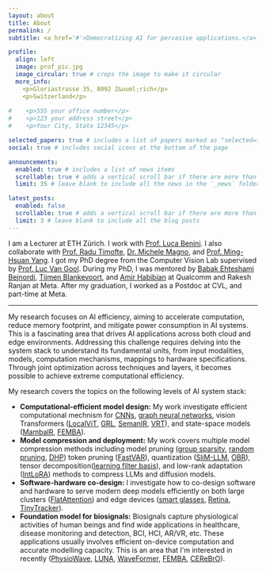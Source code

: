 ```yaml
---
layout: about
title: About
permalink: /
subtitle: <a href='#'>Democratizing AI for pervasive applications.</a>

profile:
  align: left
  image: prof_pic.jpg
  image_circular: true # crops the image to make it circular
  more_info:
    <p>Gloriastrasse 35, 8092 Z&uuml;rich</p>
    <p>Switzerland</p>
  
#    <p>555 your office number</p>
#    <p>123 your address street</p>
#    <p>Your City, State 12345</p>

selected_papers: true # includes a list of papers marked as "selected={true}"
social: true # includes social icons at the bottom of the page

announcements:
  enabled: true # includes a list of news items
  scrollable: true # adds a vertical scroll bar if there are more than 3 news items
  limit: 35 # leave blank to include all the news in the `_news` folder

latest_posts:
  enabled: false
  scrollable: true # adds a vertical scroll bar if there are more than 3 new posts items
  limit: 3 # leave blank to include all the blog posts
---
```


I am a Lecturer at ETH Z&uuml;rich. I work with 
[Prof. Luca Benini](https://scholar.google.com/citations?user=8riq3sYAAAAJ&hl=en).
I also collaborate with 
[Prof. Radu Timofte](https://www.informatik.uni-wuerzburg.de/computervision/),
[Dr. Michele Magno](https://scholar.google.com/citations?user=ytj7UUcAAAAJ&hl=en&oi=ao), 
and [Prof. Ming-Hsuan Yang](https://scholar.google.com/citations?user=p9-ohHsAAAAJ&hl=en).
I got my PhD degree from the Computer Vision Lab supervised by [Prof. Luc Van Gool](https://scholar.google.com/citations?user=TwMib_QAAAAJ&hl=en). During my PhD, I was mentored by [Babak Ehteshami Bejnordi](https://babakint.github.io/), [Tijmen Blankevoort](https://scholar.google.com/citations?user=OGEyrG8AAAAJ&hl=en), and [Amir Habibian](https://habibian.github.io/) at Qualcomm and Rakesh Ranjan at Meta. After my graduation, I worked as a Postdoc at CVL, and part-time at Meta. 

---
<!-- My research focuses on AI efficiency, aiming to accelerate computing, reduce memory footprint, and curb power consumption of AI systems. This is a facinating area that drives AI applications, be it on the cloud or on the edge. To solve this problem, we need to delve into the system stack, trying to understand multiple basic units (input modality, model, computation mechanism, mapping, and hardware specs). By joint optimization with multiple techniques or on multiple levels, extreme computational efficiency can be achieved.  -->

My research focuses on AI efficiency, aiming to accelerate computation, reduce memory footprint, and mitigate power consumption in AI systems. This is a fascinating area that drives AI applications across both cloud and edge environments. Addressing this challenge requires delving into the system stack to understand its fundamental units, from input modalities, models, computation mechanisms, mappings to hardware specifications. Through joint optimization across techniques and layers, it becomes possible to achieve extreme computational efficiency.

My research covers the topics on the following levels of AI system stack:

  - **Computational-efficient model design:** My work investigate efficient computational mechnism for [CNNs](../assets/pdf/2019_iccv_sgn.pdf), [graph neural networks](../assets/pdf/2021_iccv_efficient_gcn.pdf), vision Transformers ([LocalViT](../assets/pdf/2023_iros_localvit.pdf), [GRL](../assets/pdf/2023_cvpr_grl.pdf), [SemanIR](../assets/pdf/2024_neurips_semanir.pdf), [VRT](../assets/pdf/2024_tip_vrt.pdf)), and state-space models ([MambaIR](../assets/pdf/2025_cvpr_mambairv2.pdf), [FEMBA](../assets/pdf/2025_embc_femba.pdf)).
  - **Model compression and deployment:** My work covers multiple model compression methods including model pruning ([group sparsity](../assets/pdf/2020_cvpr_group_sparsity.pdf), [random pruning](../assets/pdf/2022_cvpr_random_pruning.pdf), [DHP](../assets/pdf/2020_eccv_dhp.pdf)) token pruning ([FastVAR](../assets/pdf/2025_iccv_fastvar.pdf)), quantization ([SliM-LLM](../assets/pdf/2025_icml_slim-llm.pdf), [OBR](../assets/pdf/2025_arxiv_obr.pdf)), tensor decomposition([learning filter basis](../assets/pdf/2019_iccv_filter_basis.pdf)), and low-rank adaptation ([IntLoRA](../assets/pdf/2025_icml_intlora.pdf)) methods to compress LLMs and diffusion models.
  - **Software-hardware co-design:** I investigate how to co-design software and hardware to serve modern deep models efficiently on both large clusters ([FlatAttention](../assets/pdf/2025_isvlsi_flatattention.pdf)) and edge devices ([smart glasses](../assets/pdf/2024_eccv_smart_glasses.pdf), [Retina](../assets/pdf/2024_cvpr_retina.pdf), [TinyTracker](2023_sensors_TinyTracker)).
  - **Foundation model for biosignals:** Biosignals capture physiological activities of human beings and find wide applications in healthcare, disease monitoring and detection, BCI, HCI, AR/VR, etc. These applications usually involves efficient on-device computation and accurate modelling capacity. This is an area that I'm interested in recently ([PhysioWave](../assets/pdf/2025_neurips_physiowave.pdf), [LUNA](../assets/pdf/2025_neurips_luna.pdf), [WaveFormer](../assets/pdf/2025_ner_waveformer.pdf), [FEMBA](../assets/pdf/2025_embc_femba.pdf), [CEReBrO](../assets/pdf/2025_embc_finetuning.pdf)). 

<!-- efficient deep learning and artificial intelligence algorithms and systems with applications to vision, language, and biosignals. -->
<!-- In particular, I am interested in the following topics: -->



[//]: # (Write your biography here. Tell the world about yourself. Link to your favorite [subreddit]&#40;http://reddit.com&#41;. You can put a picture in, too. The code is already in, just name your picture `prof_pic.jpg` and put it in the `img/` folder.)

[//]: # ()
[//]: # (Put your address / P.O. box / other info right below your picture. You can also disable any of these elements by editing `profile` property of the YAML header of your `_pages/about.md`. Edit `_bibliography/papers.bib` and Jekyll will render your [publications page]&#40;/al-folio/publications/&#41; automatically.)

[//]: # ()
[//]: # (Link to your social media connections, too. This theme is set up to use [Font Awesome icons]&#40;https://fontawesome.com/&#41; and [Academicons]&#40;https://jpswalsh.github.io/academicons/&#41;, like the ones below. Add your Facebook, Twitter, LinkedIn, Google Scholar, or just disable all of them.)

